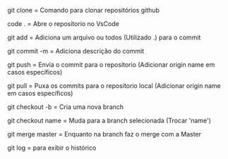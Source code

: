 
git clone = Comando para clonar repositórios github

code . = Abre o reposítorio no VsCode

git add = Adiciona um arquivo ou todos (Utilizado .) para o commit

git commit -m = Adiciona descrição do commit

git push = Envia o commit para o reposítorio (Adicionar origin name em casos específicos)

git pull = Puxa os commits para o reposítorio local (Adicionar origin name em casos específicos)

git checkout -b = Cria uma nova branch

git checkout name = Muda para a branch selecionada (Trocar 'name')

git merge master = Enquanto na branch faz o merge com a Master

git log = para exibir o histórico